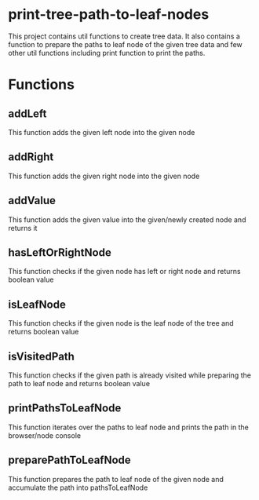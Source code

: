 # print-tree-path-to-leaf-nodes
This project contains util functions to create tree data. It also contains a function to prepare the paths to leaf node of the given tree data and few other util functions including print function to print the paths.

# Functions
## addLeft
This function adds the given left node into the given node

## addRight
This function adds the given right node into the given node

## addValue
This function adds the given value into the given/newly created node and returns it

## hasLeftOrRightNode
This function checks if the given node has left or right node and returns boolean value

## isLeafNode
This function checks if the given node is the leaf node of the tree and returns boolean value

## isVisitedPath
This function checks if the given path is already visited while preparing the path to leaf node and returns boolean value

## printPathsToLeafNode
This function iterates over the paths to leaf node and prints the path in the browser/node console

## preparePathToLeafNode
This function prepares the path to leaf node of the given node and accumulate the path into pathsToLeafNode
